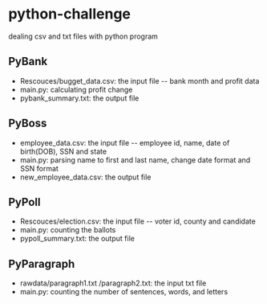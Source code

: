 # python-challenge
dealing csv and txt files with python program

## PyBank
* Rescouces/bugget_data.csv: the input file -- bank month and profit data
* main.py: calculating profit change
* pybank_summary.txt: the output file

## PyBoss
* employee_data.csv: the input file -- employee id, name, date of birth(DOB), SSN and state
* main.py: parsing name to first and last name, change date format and SSN format
* new_employee_data.csv: the output file

## PyPoll
* Rescouces/election.csv: the input file -- voter id, county and candidate
* main.py: counting the ballots
* pypoll_summary.txt: the output file

## PyParagraph
* rawdata/paragraph1.txt
        /paragraph2.txt: the input txt file
* main.py: counting the number of sentences, words, and letters
